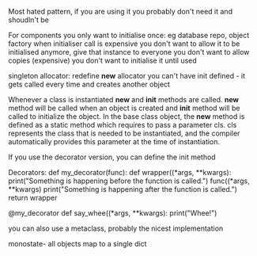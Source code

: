 Most hated pattern, if you are using it you probably don't need it and shoudln't be

For components you only want to initialise once: eg database repo, object factory
when initialiser call is expensive
you don't want to allow it to be initialised anymore, give that instance to everyone
you don't want to allow copies (expensive)
you don't want to initialise it until used

singleton allocator:
redefine __new__ allocator
you can't have init defined - it gets called every time and creates another object

Whenever a class is instantiated __new__ and __init__ methods are called. __new__ method will be called when an object is created and __init__ method will be called to initialize the object. 
In the base class object, the __new__ method is defined as a static method which requires to pass a parameter cls.  cls represents the class that is needed to be instantiated, and the compiler automatically provides this parameter at the time of instantiation.

If you use the decorator version, you can define the init method

Decorators:
def my_decorator(func):
    def wrapper((*args, **kwargs):
        print("Something is happening before the function is called.")
        func((*args, **kwargs)
        print("Something is happening after the function is called.")
    return wrapper

@my_decorator
def say_whee((*args, **kwargs):
    print("Whee!")

you can also use a metaclass, probably the nicest implementation

monostate- all objects map to a single dict 